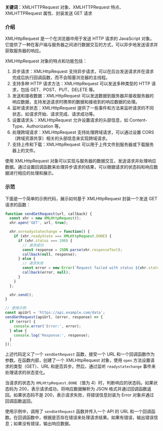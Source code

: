 **关键词**：XMLHTTPRequest 对象、XMLHTTPRequest 特点、XMLHTTPRequest 属性、封装发送 GET 请求

### 介绍

XMLHttpRequest 是一个在浏览器中用于发送 HTTP 请求的 JavaScript 对象。它提供了一种在客户端与服务器之间进行数据交互的方式，可以异步地发送请求并获取服务器的响应。

XMLHttpRequest 对象的特点和功能包括：

1. 异步请求：XMLHttpRequest 支持异步请求，可以在后台发送请求并在请求完成后执行回调函数，而不会阻塞浏览器的主线程。
2. 支持多种 HTTP 请求方法：XMLHttpRequest 可以发送多种类型的 HTTP 请求，包括 GET、POST、PUT、DELETE 等。
3. 发送和接收数据：XMLHttpRequest 可以发送数据到服务器并接收服务器的响应数据，支持发送请求时携带的数据和接收到的响应数据的处理。
4. 监听请求状态：XMLHttpRequest 提供了一些事件和方法来监听请求的不同状态，如请求开始、请求完成、请求成功等。
5. 设置请求头：XMLHttpRequest 允许设置请求的头部信息，如 Content-Type、Authorization 等。
6. 处理跨域请求：XMLHttpRequest 支持处理跨域请求，可以通过设置 CORS（跨域资源共享）相关的头部信息来实现跨域请求。
7. 支持上传和下载：XMLHttpRequest 可以用于上传文件到服务器或下载服务器上的文件。

使用 XMLHttpRequest 对象可以实现与服务器的数据交互，发送请求并处理响应数据。通过设置回调函数来处理异步请求的结果，可以根据请求的状态码和响应数据进行相应的处理和展示。

### 示范

下面是一个简单的示例代码，展示如何基于 XMLHttpRequest 封装一个发送 GET 请求的函数：

```javascript
function sendGetRequest(url, callback) {
  const xhr = new XMLHttpRequest();
  xhr.open('GET', url, true);

  xhr.onreadystatechange = function() {
    if (xhr.readyState === XMLHttpRequest.DONE) {
      if (xhr.status === 200) {
        // 请求成功
        const response = JSON.parse(xhr.responseText);
        callback(null, response);
      } else {
        // 请求失败
        const error = new Error(`Request failed with status ${xhr.status}`);
        callback(error, null);
      }
    }
  };

  xhr.send();
}

// 使用示例
const apiUrl = 'https://api.example.com/data';
sendGetRequest(apiUrl, (error, response) => {
  if (error) {
    console.error('Error:', error);
  } else {
    console.log('Response:', response);
  }
});
```

上述代码定义了一个 `sendGetRequest` 函数，接受一个 URL 和一个回调函数作为参数。在函数内部，创建了一个 XMLHttpRequest 对象，使用 `open` 方法设置请求的类型（GET）、URL 和是否异步。然后，通过监听 `readystatechange` 事件来处理请求的状态变化。

当请求的状态为 `XMLHttpRequest.DONE`（值为 4）时，判断响应的状态码。如果状态码为 200，表示请求成功，将响应数据解析为 JSON 格式并通过回调函数返回。如果状态码不是 200，表示请求失败，将错误信息封装为 Error 对象并通过回调函数返回。

使用示例中，调用了 `sendGetRequest` 函数并传入一个 API 的 URL 和一个回调函数。在回调函数中，根据是否存在错误来处理请求结果。如果有错误，输出错误信息；如果没有错误，输出响应数据。

